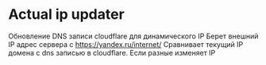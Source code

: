 # Actual ip updater
Обновление DNS записи cloudflare для динамического IP
Берет внешний IP адрес сервера с https://yandex.ru/internet/
Сравнивает текущий IP домена с dns записью в cloudflare.
Если разные изменяет IP

